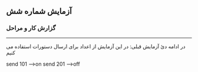 ## آزمایش شماره شش

### گزارش کار و مراحل
---

در ادامه دئ آزمایش قبلی: در این آزمایش از اعداد برای ارسال دستورات استفاده می کنیم

send 101 -->on
send 201 -->off